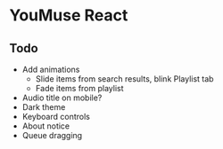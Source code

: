 # YouMuse React

## Todo

* Add animations
  * Slide items from search results, blink Playlist tab
  * Fade items from playlist
* Audio title on mobile?
* Dark theme
* Keyboard controls
* About notice
* Queue dragging
